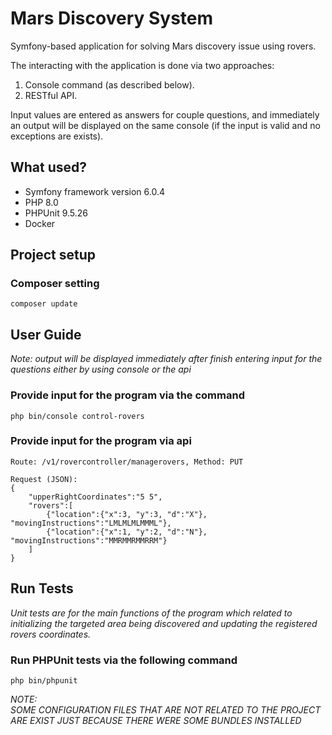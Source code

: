 # Mars Discovery System
Symfony-based application for solving Mars discovery issue using rovers.

The interacting with the application is done via two approaches:
1. Console command (as described below).
2. RESTful API.

Input values are entered as answers for couple questions, and immediately 
an output will be displayed on the same console (if the input is valid and no exceptions
are exists).

## What used?
* Symfony framework version 6.0.4
* PHP 8.0
* PHPUnit 9.5.26
* Docker

## Project setup

### Composer setting
```
composer update
```


## User Guide
_Note: output will be displayed immediately after finish entering input for the questions
either by using console or the api_
### Provide input for the program via the command

```
php bin/console control-rovers
```

### Provide input for the program via api
```
Route: /v1/rovercontroller/managerovers, Method: PUT
```
```
Request (JSON):
{
	"upperRightCoordinates":"5 5", 
	"rovers":[
		{"location":{"x":3, "y":3, "d":"X"}, "movingInstructions":"LMLMLMLMMML"},
		{"location":{"x":1, "y":2, "d":"N"}, "movingInstructions":"MMRMMRMMRRM"}
	]
}
```

## Run Tests
_Unit tests are for the main functions of the program which related to
initializing the targeted area being discovered and updating the registered rovers coordinates._
### Run PHPUnit tests via the following command
```
php bin/phpunit
```

_NOTE:  
SOME CONFIGURATION FILES THAT ARE NOT RELATED TO THE PROJECT ARE EXIST JUST 
BECAUSE THERE WERE SOME BUNDLES INSTALLED_
